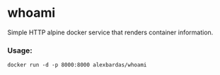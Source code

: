 whoami
======

Simple HTTP alpine docker service that renders container information.


### Usage:

```shell
docker run -d -p 8000:8000 alexbardas/whoami
```
